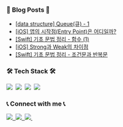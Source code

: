 ### 📙 Blog Posts 📙
<!-- BLOG-POST-LIST:START -->
- [[data structure] Queue&lpar;큐&rpar; - 1](https://whitehyun.github.io/2022/03/24/queue-1/)
- [[iOS] 앱의 시작점&lpar;Entry Point&rpar;은 어디일까?](https://whitehyun.github.io/2022/03/22/EntryPoint/)
- [[Swift] 기초 문법 정리 - 함수 &lpar;1&rpar;](https://whitehyun.github.io/2022/03/18/Swift-%EA%B8%B0%EC%B4%88-%EB%AC%B8%EB%B2%95-7/)
- [[iOS] Strong과 Weak의 차이점](https://whitehyun.github.io/2022/03/16/StrongWeakDifference/)
- [[Swift] 기초 문법 정리 - 조건문과 반복문](https://whitehyun.github.io/2022/02/15/Swift-%EA%B8%B0%EC%B4%88-%EB%AC%B8%EB%B2%95-6/)
<!-- BLOG-POST-LIST:END -->

<h3>🛠 Tech Stack 🛠</h3>
<p>
  <img src="https://img.shields.io/badge/Swift-F05138?style=flat-square&logo=Swift&logoColor=white"/>&nbsp
  <img src="https://img.shields.io/badge/Python-3766AB?style=flat-square&logo=Python&logoColor=white"/>&nbsp
  <img src="https://img.shields.io/badge/C++-00599C?style=flat-square&logo=C%2B%2B&logoColor=white"/>&nbsp
  <img src="https://img.shields.io/badge/C-A8B9CC?style=flat-square&logo=C&logoColor=white"/>&nbsp
</p>
  
<h3>📞 Connect with me 📞</h3>
  <a href="https://instagram.com/whi7ehyun" target="_blank">
    <img src="https://img.shields.io/badge/Instagram-E4405F?style=flat-square&logo=Instagram&logoColor=white"/>&nbsp
  </a>
   <a href="https://www.linkedin.com/in/seunghyeon-hong-a09068204/" target="_blank">
   <img src="https://img.shields.io/badge/LinkedIn-0A66C2?style=flat-square&logo=LinkedIn&logoColor=white"/>&nbsp
  </a>
  <a href="mailto:whi7ehyun@gmail.com" target="_blank">
    <img src="https://img.shields.io/badge/Gmail-EA4335?style=flat-square&logo=Gmail&logoColor=white"/>&nbsp
  </a>
